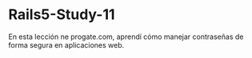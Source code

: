 # Rails5-Study-11
En esta lección ne progate.com, aprendí cómo manejar contraseñas de forma segura en aplicaciones web.
